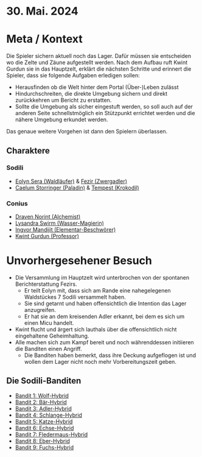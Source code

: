 # 30. Mai. 2024

# Meta / Kontext

Die Spieler sichern aktuell noch das Lager. Dafür müssen sie entscheiden wo die Zelte und Zäune aufgestellt werden.
Nach dem Aufbau ruft Kwint Gurdun sie in das Hauptzelt, erklärt die nächsten Schritte und erinnert die Spieler, dass sie folgende Aufgaben erledigen sollen:
* Herausfinden ob die Welt hinter dem Portal (Über-)Leben zulässt
* Hindurchschreiten, die direkte Umgebung sichern und direkt zurückkehren um Bericht zu erstatten.
* Sollte die Umgebung als sicher eingestuft werden, so soll auch auf der anderen Seite schnellstmöglich ein Stützpunkt errichtet werden und die nähere Umgebung erkundet werden.

Das genaue weitere Vorgehen ist dann den Spielern überlassen.

## Charaktere

### Sodili
* [Eolyn Sera (Waldläufer)](/content/Volk_/Lateralen_/Sodili/Charakter_/Eolyn-Aksae-Sera_Fezir/DnD-5e_Character-Blatt.md) & [Fezir (Zwergadler)](/content/Volk_/Lateralen_/Sodili/Charakter_/Eolyn-Aksae-Sera_Fezir/DnD-5e-Micu-Sheet)
* [Caelum Storringer (Paladin)](/content/Volk_/Lateralen_/Sodili/Charakter_/Caelum-Froso-Storringer_Tempest/DnD-5e_Character-Blatt.md) & [Tempest (Krokodil)](/content/Volk_/Lateralen_/Sodili/Charakter_/Caelum-Froso-Storringer_Tempest/DnD-5e-Micu-Sheet)

### Conius
* [Draven Norint (Alchemist)](/content/Volk_/Lateralen_/Conius/Charakter_/Draven-Norrint/DnD-5e_Character-Blatt.md)
* [Lysandra Swirm (Wasser-Magierin)](/content/Volk_/Lateralen_/Conius/Charakter_/Lysandra-Swirm/DnD-5e_Character-Blatt.md)
* [Ingvor Mandijit (Elementar-Beschwörer)](/content/Volk_/Lateralen_/Conius/Charakter_/Ingvor-Nemet-Mandijit/DnD-5e_Character-Blatt.md)
* [Kwint Gurdun (Professor)](/content/Volk_/Lateralen_/Conius/Charakter_/Kwint-Gurdun/DnD-5e_Character-Blatt.md)

# Unvorhergesehener Besuch

* Die Versammlung im Hauptzelt wird unterbrochen von der spontanen Berichterstattung Fezirs.
    * Er teilt Eolyn mit, dass sich am Rande eine nahegelegenen Waldstückes 7 Sodili versammelt haben. 
    * Sie sind getarnt und haben offensichtlich die Intention das Lager anzugreifen. 
    * Er hat sie an dem kreisenden Adler erkannt, bei dem es sich um einen Micu handelt.
* Kwint flucht und ärgert sich lauthals über die offensichtlich nicht eingehaltene Geheimhaltung.
* Alle machen sich zum Kampf bereit und noch währenddessen initiieren die Banditen einen Angriff.
    * Die Banditen haben bemerkt, dass ihre Deckung aufgeflogen ist und wollen dem Lager nicht noch mehr Vorbereitungszeit geben.

## Die Sodili-Banditen

* [Bandit 1: Wolf-Hybrid](./Gegner/Bandit-1_Sodili-Wolf-Hybrid.md)
* [Bandit 2: Bär-Hybrid](./Gegner/Bandit-2_Sodili-Baer-Hybrid.md)
* [Bandit 3: Adler-Hybrid](./Gegner/Bandit-3_Sodili-Adler-Hybrid.md)
* [Bandit 4: Schlange-Hybrid](./Gegner/Bandit-4_Sodili-Schlange-Hybrid.md)
* [Bandit 5: Katze-Hybrid](./Gegner/Bandit-5_Sodili-Katze-Hybrid.md)
* [Bandit 6: Echse-Hybrid](./Gegner/Bandit-6_Sodili-Echse-Hybrid.md)
* [Bandit 7: Fledermaus-Hybrid](./Gegner/Bandit-7_Sodili-Fledermaus-Hybrid.md)
* [Bandit 8: Eber-Hybrid](./Gegner/Bandit-8_Sodili-Eber-Hybrid.md)
* [Bandit 9: Fuchs-Hybrid](./Gegner/Bandit-9_Sodili-Fuchs-Hybrid.md)
